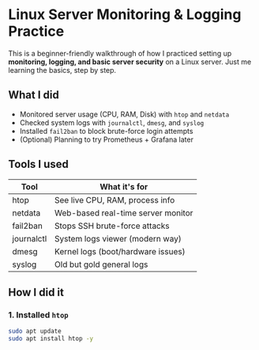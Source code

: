 # Linux Server Monitoring & Logging Practice

This is a beginner-friendly walkthrough of how I practiced setting up **monitoring, logging, and basic server security** on a Linux server. Just me learning the basics, step by step.

## What I did

- Monitored server usage (CPU, RAM, Disk) with `htop` and `netdata`
- Checked system logs with `journalctl`, `dmesg`, and `syslog`
- Installed `fail2ban` to block brute-force login attempts
- (Optional) Planning to try Prometheus + Grafana later

## Tools I used

| Tool       | What it's for                      |
| ---------- | ---------------------------------- |
| htop       | See live CPU, RAM, process info    |
| netdata    | Web-based real-time server monitor |
| fail2ban   | Stops SSH brute-force attacks      |
| journalctl | System logs viewer (modern way)    |
| dmesg      | Kernel logs (boot/hardware issues) |
| syslog     | Old but gold general logs          |

## How I did it

### 1. Installed `htop`

```bash
sudo apt update
sudo apt install htop -y
```
